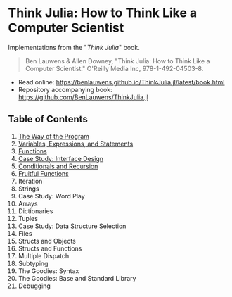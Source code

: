 # Think Julia: How to Think Like a Computer Scientist

Implementations from the "*Think Julia*" book.

> Ben Lauwens & Allen Downey, "Think Julia: How to Think Like a Computer Scientist." O'Reilly Media Inc, 978-1-492-04503-8.

- Read online: https://benlauwens.github.io/ThinkJulia.jl/latest/book.html
- Repository accompanying book: https://github.com/BenLauwens/ThinkJulia.jl

## Table of Contents

1. [The Way of the Program](01-the-way-of-the-program/)
2. [Variables, Expressions, and Statements](02-variables-expressions-and-statements/)
3. [Functions](03-functions/)
4. [Case Study: Interface Design](04-case-study-interface-design/)
5. [Conditionals and Recursion](05-conditionals-and-recursion/)
6. [Fruitful Functions](06-fruitful-functions/)
7. Iteration
8. Strings
9. Case Study: Word Play
10. Arrays
11. Dictionaries
12. Tuples
13. Case Study: Data Structure Selection
14. Files
15. Structs and Objects
16. Structs and Functions
17. Multiple Dispatch
18. Subtyping
19. The Goodies: Syntax
20. The Goodies: Base and Standard Library
21. Debugging
